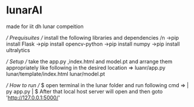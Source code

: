 # lunarAI
made for iit dh lunar compeition

*/ Prequisuites /*
install the following libraries and dependencies /n
->pip install Flask
->pip install opencv-python
->pip install numpy
->pip install ultralytics

*/ Setup /*
take the app.py ,index.html and model.pt and arrange them appropriately like following in the desired location =>
luanr/app.py
lunar/template/index.html
lunar/model.pt

*/ How to run /*
$ open terminal in the lunar folder and run following cmd =>
  |  py app.py  |
$ After that local host server will open and then goto 'http://127.0.0.1:5000/'


       
